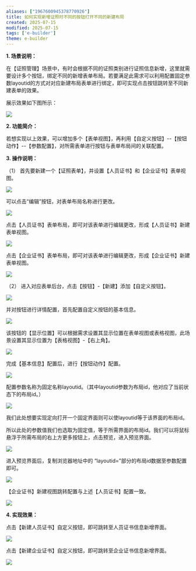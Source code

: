```yaml
---
aliases: ["1967600945378770926"]
title: 如何实现新增证照时不同的按钮打开不同的新建布局
created: 2025-07-15
modified: 2025-07-15
tags: ['e-builder']
theme: e-builder
---
```


**1. 场景说明：**

在【证照管理】场景中，有时会根据不同的证照类别进行证照信息新增，这里就需要设计多个按钮，绑定不同的新增表单布局。若要满足此需求可以利用配置固定参数layoutid的方式对对应新建布局表单进行绑定，即可实现点击按钮跳转至不同新建表单的效果。

展示效果如下图所示：

![](417ae31c7d85164979c9d0173b8439dc.jpg)

**2. 功能简介：**

若想实现以上效果，可以增加多个【表单视图】，再利用【自定义按钮】--【按钮动作】--【参数配置】，对所需表单进行按钮与表单布局间的关联配置。

**3. 操作说明：**

（1） 首先要新建一个【证照表单】，并设置【人员证书】和【企业证书】表单视图。

![](8b39f0c68b274eb943a9ccc752166494.jpg)

可以点击“编辑”按钮，对表单布局名称进行更改。

![](770e70c5ec0522f265fb3a021d1968e6.jpg)

点击【人员证书】表单布局，即可对该表单进行编辑更改，形成【人员证书】新建表单视图。

![](76da403bed66b05db3a4c54a61d42319.jpg)

点击【企业证书】表单布局，即可对该表单进行编辑更改，形成【企业证书】新建表单视图。

![](b01810c5ef90e38f1b75e5d4d7887b42.jpg)

（2） 进入对应表单后台，点击【按钮】-【新建】添加【自定义按钮】。

![](e4444d401d90291fe784981459cb94b5.jpg)

并对按钮进行详情配置，首先配置自定义按钮的基本信息。

![](c23723c48c48fec0307caf73ce123f64.jpg)

该按钮的【显示位置】可以根据需求设置其显示位置在表单视图或表格视图，此场景设置其显示位置为【表格视图】-【右上角】。

![](b207cf41f2eedddd91d1acc26029f8b0.jpg)

完成【基本信息】配置后，进行【按钮动作】配置。

![](09f489e4ad2a09a13568c1a35f5012c0.jpg)

配置参数名称为固定名称layoutid。（其中layoutid参数为布局id，他对应了当前状态下的布局id。）

![](bd1406e1c0d4458ce2c3e5d96d7e58bf.jpg)

我们此处想要实现定向打开一个固定界面则可以使layoutid等于该界面的布局id。

所以此处的参数值我们也选取为固定值，等于所需界面的布局id。我们可以将鼠标悬浮于所需布局的右上方更多按钮上，点击预览，进入预览界面。

![](a548faf8c40867a92da9fa955ee66c97.jpg)

进入预览界面后，复制浏览器地址中的 “layoutid=”部分的布局id数据至参数配置即可。

![](ba58730e3bb67df908d74a98dca5da5b.jpg)

【企业证书】新建视图跳转配置与上述【人员证书】配置一致。

![](1d4870011a837c718cd1659621daaeb0.jpg)

**4. 实现效果：**

点击【新建人员证书】自定义按钮，即可跳转至人员证书信息新增界面。

![](696ca201fe57e1eb75e6ea285868742f.jpg)

点击【新建企业证书】自定义按钮，即可跳转至企业证书信息新增界面。

![](5f467ca4e83aa8ca210c7c8c937350d6.jpg)